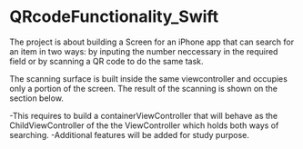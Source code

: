 # QRcodeFunctionality_Swift

The project is about building a Screen for an iPhone app that can search for an item in two ways: by inputing the number neccessary in the required field
or by scanning a QR code to do the same task. 

The scanning surface is built inside the same viewcontroller and occupies only a portion of the screen. 
The result of the scanning is shown on the section below.

-This requires to build a containerViewController that will behave as the ChildViewController of the the ViewController which holds both ways of searching. 
-Additional features will be added for study purpose.
